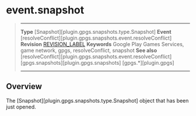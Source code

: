 # event.snapshot

> --------------------- ------------------------------------------------------------------------------------------
> __Type__              [Snapshot][plugin.gpgs.snapshots.type.Snapshot]
> __Event__             [resolveConflict][plugin.gpgs.snapshots.event.resolveConflict]
> __Revision__          [REVISION_LABEL](REVISION_URL)
> __Keywords__          Google Play Games Services, game network, gpgs, resolveConflict, snapshot
> __See also__          [resolveConflict][plugin.gpgs.snapshots.event.resolveConflict]
>						[gpgs.snapshots][plugin.gpgs.snapshots]
>                       [gpgs.*][plugin.gpgs]
> --------------------- ------------------------------------------------------------------------------------------

## Overview

The [Snapshot][plugin.gpgs.snapshots.type.Snapshot] object that has been just opened.